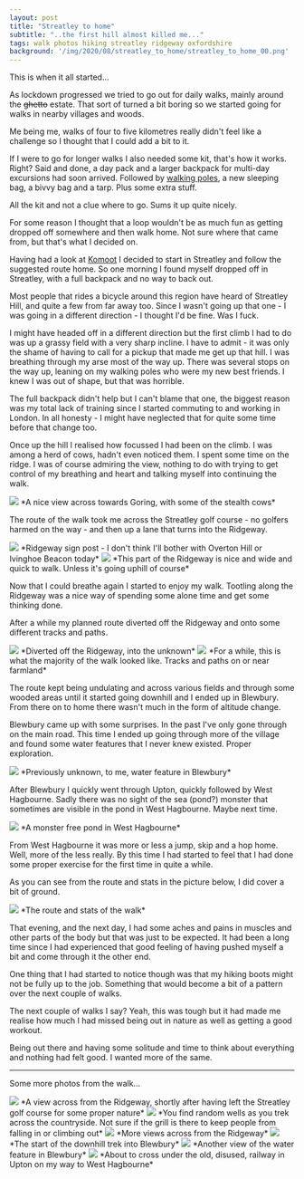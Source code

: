 ```yaml
---
layout: post
title: "Streatley to home"
subtitle: "..the first hill almost killed me..."
tags: walk photos hiking streatley ridgeway oxfordshire
background: '/img/2020/08/streatley_to_home/streatley_to_home_00.png'
---
```

This is when it all started...

As lockdown progressed we tried to go out for daily walks, mainly around the ~~ghetto~~ estate. That sort of turned a bit boring so we started going for walks in nearby villages and woods.

Me being me, walks of four to five kilometres really didn't feel like a challenge so I thought that I could add a bit to it.

If I were to go for longer walks I also needed some kit, that's how it works. Right? Said and done, a day pack and a larger backpack for multi-day excursions had soon arrived. Followed by [walking poles](https://www.backpackinglight.co.uk/walking-poles/expedition-eva-walking-pole-pair.html "Great poles from a great UK company"), a new sleeping bag, a bivvy bag and a tarp. Plus some extra stuff.

All the kit and not a clue where to go. Sums it up quite nicely.

For some reason I thought that a loop wouldn't be as much fun as getting dropped off somewhere and then walk home. Not sure where that came from, but that's what I decided on.

Having had a look at [Komoot](https://www.komoot.com) I decided to start in Streatley and follow the suggested route home. So one morning I found myself dropped off in Streatley, with a full backpack and no way to back out.

Most people that rides a bicycle around this region have heard of Streatley Hill, and quite a few from far away too. Since I wasn't going up that one - I was going in a different direction - I thought I'd be fine. Was I fuck. 

 I might have headed off in a different direction but the first climb I had to do was up a grassy field with a very sharp incline. I have to admit - it was only the shame of having to call for a pickup that made me get up that hill. I was breathing through my arse most of the way up. There was several stops on the way up, leaning on my walking poles who were my new best friends. I knew I was out of shape, but that was horrible.

 The full backpack didn't help but I can't blame that one, the biggest reason was my total lack of training since I started commuting to and working in London. In all honesty - I might have neglected that for quite some time before that change too.

 Once up the hill I realised how focussed I had been on the climb. I was among a herd of cows, hadn't even noticed them. I spent some time on the ridge. I was of course admiring the view, nothing to do with trying to get control of my breathing and heart and talking myself into continuing the walk.

<img src="/img/2020/08/streatley_to_home/streatley_to_home_01.jpg" width="auto" width="100%"/>
*A nice view across towards Goring, with some of the stealth cows*

The route of the walk took me across the Streatley golf course - no golfers harmed on the way - and then up a lane that turns into the Ridgeway. 

<img src="/img/2020/08/streatley_to_home/streatley_to_home_04.jpg" width="auto" width="100%"/>
*Ridgeway sign post - I don't think I'll bother with Overton Hill or Ivinghoe Beacon today*

<img src="/img/2020/08/streatley_to_home/streatley_to_home_06.jpg" width="auto" width="100%"/>
*This part of the Ridgeway is nice and wide and quick to walk. Unless it's going uphill of course*

Now that I could breathe again I started to enjoy my walk. Tootling along the Ridgeway was a nice way of spending some alone time and get some thinking done. 

After a while my planned route diverted off the Ridgeway and onto some different tracks and paths.

<img src="/img/2020/08/streatley_to_home/streatley_to_home_07.jpg" width="auto" width="100%"/>
*Diverted off the Ridgeway, into the unknown*

<img src="/img/2020/08/streatley_to_home/streatley_to_home_08.jpg" width="auto" width="100%"/>
*For a while, this is what the majority of the walk looked like. Tracks and paths on or near farmland*

The route kept being undulating and across various fields and through some wooded areas until it started going downhill and I ended up in Blewbury. From there on to home there wasn't much in the form of altitude change.

Blewbury came up with some surprises. In the past I've only gone through on the main road. This time I ended up going through more of the village and found some water features that I never knew existed. Proper exploration.

<img src="/img/2020/08/streatley_to_home/streatley_to_home_10.jpg" width="auto" width="100%"/>
*Previously unknown, to me, water feature in Blewbury*

After Blewbury I quickly went through Upton, quickly followed by West Hagbourne. Sadly there was no sight of the sea (pond?) monster that sometimes are visible in the pond in West Hagbourne. Maybe next time.

<img src="/img/2020/08/streatley_to_home/streatley_to_home_13.jpg" width="auto" width="100%"/>
*A monster free pond in West Hagbourne*

From West Hagbourne it was more or less a jump, skip and a hop home. Well, more of the less really. By this time I had started to feel that I had done some proper exercise for the first time in quite a while. 

As you can see from the route and stats in the picture below, I did cover a bit of ground.

<img src="/img/2020/08/streatley_to_home/streatley_to_home_00.png" width="auto" width="100%"/>
*The route and stats of the walk*

That evening, and the next day, I had some aches and pains in muscles and other parts of the body but that was just to be expected. It had been a long time since I had experienced that good feeling of having pushed myself a bit and come through it the other end.

One thing that I had started to notice though was that my hiking boots might not be fully up to the job. Something that would become a bit of a pattern over the next couple of walks.

The next couple of walks I say? Yeah, this was tough but it had made me realise how much I had missed being out in nature as well as getting a good workout. 

Being out there and having some solitude and time to think about everything and nothing had felt good. I wanted more of the same.

---


Some more photos from the walk...

<img src="/img/2020/08/streatley_to_home/streatley_to_home_02.jpg" width="auto" width="100%"/>
*A view across from the Ridgeway, shortly after having left the Streatley golf course for some proper nature*

<img src="/img/2020/08/streatley_to_home/streatley_to_home_03.jpg" width="auto" width="100%"/>
*You find random wells as you trek across the countryside. Not sure if the grill is there to keep people from falling in or climbing out*

<img src="/img/2020/08/streatley_to_home/streatley_to_home_05.jpg" width="auto" width="100%"/>
*More views across from the Ridgeway*

<img src="/img/2020/08/streatley_to_home/streatley_to_home_09.jpg" width="auto" width="100%"/>
*The start of the downhill trek into Blewbury*

<img src="/img/2020/08/streatley_to_home/streatley_to_home_11.jpg" width="auto" width="100%"/>
*Another view of the water feature in Blewbury*

<img src="/img/2020/08/streatley_to_home/streatley_to_home_12.jpg" width="auto" width="100%"/>
*About to cross under the old, disused, railway in Upton on my way to West Hagbourne*
